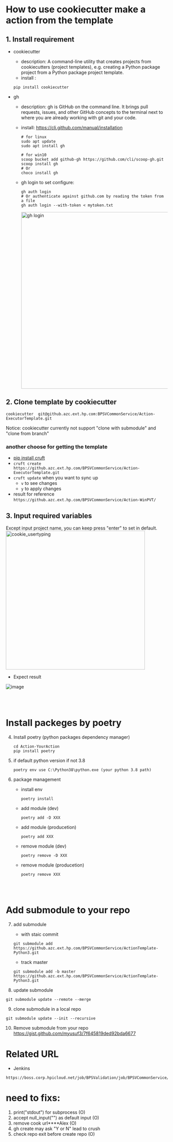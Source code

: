 # How to use cookiecutter make a action from the template

## 1. Install requirement

-   cookiecutter
    -   description: A command-line utility that creates projects from cookiecutters (project templates), e.g. creating a Python package project from a Python package project template.
    -   install :
    ```
    pip install cookiecutter
    ```
-   gh

    -   description: gh is GitHub on the command line. It brings pull requests, issues, and other GitHub concepts to the terminal next to where you are already working with git and your code.
    -   install: https://cli.github.com/manual/installation

        ```
        # for linux
        sudo apt update
        sudo apt install gh
        ```

        ```
        # for win10
        scoop bucket add github-gh https://github.com/cli/scoop-gh.git
        scoop install gh
        # Or
        choco install gh

        ```

    -   gh login to set configure:

        ```
        gh auth login
        # Or authenticate against github.com by reading the token from a file
        gh auth login --with-token < mytoken.txt

        ```

          <img width="551" alt="gh login" src="https://media.github.azc.ext.hp.com/user/25873/files/f1ee01f4-5b45-47a0-b913-6316869c4e75">

## 2. Clone template by cookiecutter

```
cookiecutter  git@github.azc.ext.hp.com:BPSVCommonService/Action-ExecutorTemplate.git
```

Notice: cookiecutter currently not support "clone with submodule" and "clone from branch"

### another choose for getting the template

-   [pip install cruft](https://pypi.org/project/cruft/)
-   `cruft create https://github.azc.ext.hp.com/BPSVCommonService/Action-ExecutorTemplate.git`
-   `cruft update` when you want to sync up
    -   `v` to see changes
    -   `y` to apply changes
-   result for reference `https://github.azc.ext.hp.com/BPSVCommonService/Action-WinPVT/`

## 3. Input required variables

Except input project name, you can keep press "enter" to set in default.
<img width="433" alt="cookie_usertyping" src="https://media.github.azc.ext.hp.com/user/25873/files/eeb8a75b-ebd4-4992-bc2f-fe6b4888c800">

-   Expect result

![image](https://media.github.azc.ext.hp.com/user/25873/files/7ba26cbc-2d96-4854-9b5d-2aca6bcfbd56)

<br/><br/>

# Install packeges by poetry

4. Install poetry (python packages dependency manager)

    ```
    cd Action-YourAction
    pip install poetry
    ```

5. if default python version if not 3.8
    ```
    poetry env use C:\Python38\python.exe (your python 3.8 path)
    ```
6. package management

    - install env
        ```
        poetry install
        ```
    - add module (dev)

        ```
        poetry add -D XXX
        ```

    - add module (producetion)
        ```
        poetry add XXX
        ```
    - remove module (dev)

        ```
        poetry remove -D XXX
        ```

    - remove module (producetion)
        ```
        poetry remove XXX
        ```

<br/><br/>

# Add submodule to your repo

7. add submodule

    - with staic commit

    ```
    git submodule add https://github.azc.ext.hp.com/BPSVCommonService/ActionTemplate-Python3.git
    ```

    - track master

    ```
    git submodule add -b master https://github.azc.ext.hp.com/BPSVCommonService/ActionTemplate-Python3.git
    ```

8. update submodule

```
git submodule update --remote --merge
```

9. clone submodule in a local repo

```
git submodule update --init --recursive
```

10. Remove submodule from your repo
    https://gist.github.com/myusuf3/7f645819ded92bda6677

# Related URL

-   Jenkins

```
https://boss.corp.hpicloud.net/job/BPSValidation/job/BPSVCommonService/
```

# need to fixs:

1. print("stdout") for subprocess (O)
2. accept null_input("") as default input (O)
3. remove cook url\*\*\*\*Alex (O)
4. gh create may ask "Y or N" lead to crush
5. check repo exit before create repo (O)
